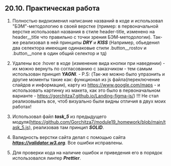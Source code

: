 ## **20.10. Практическая работа**

1. Полностью видоизменил написание названий в коде и использовал "БЭМ"-методологию в своей верстке (пример: в первоначальной верстке использовал названия в стиле header-title, изменено на header__title что правильно с точки зрения БЭМ-методологии). Так-же реализовал в ней принципы ***DRY*** и ***KISS*** (Например, обьеденил два селектора имеющие одинаковые стили .button__rostov и .button__none в один общий селектор и тд)

2. Удалены все :hover в коде (изменение вида кнопки при наведении) - их можно вернуть по согласованию с заказчиком - тем самым использован принцип ***YAGNI***. - P.S: (Так-же можно было упразнить и другие моменты такие как: функционал из js файла(переключение слайдов и информации), карту из https://www.google.com/maps - и использовать картинку из макета, как это было в первоначальном варианте - https://gorchitza7.github.io/Landing-figma-js/) !!! Не стал реализовывать все, чтоб визуально были видны отличия в двух моих работах!

4. Использовал файл ***task_5*** из предыдущего модуля(https://github.com/Gorchitza7/module19_homework/blob/main/task_5.js), реализовав там принцип ***SOLID***.
   
5. Валидность верстки сайта делал с помощью сайта ***https://validator.w3.org***. Все ошибки исправлены.

6. Для проверки кода на наличие ошибок и приведения его в порядок использовался линтер ***Prettier***.
